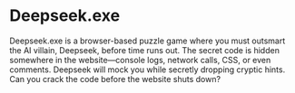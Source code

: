 # Deepseek.exe
Deepseek.exe is a browser-based puzzle game where you must outsmart the AI villain, Deepseek, before time runs out. The secret code is hidden somewhere in the website—console logs, network calls, CSS, or even comments. Deepseek will mock you while secretly dropping cryptic hints. Can you crack the code before the website shuts down?
